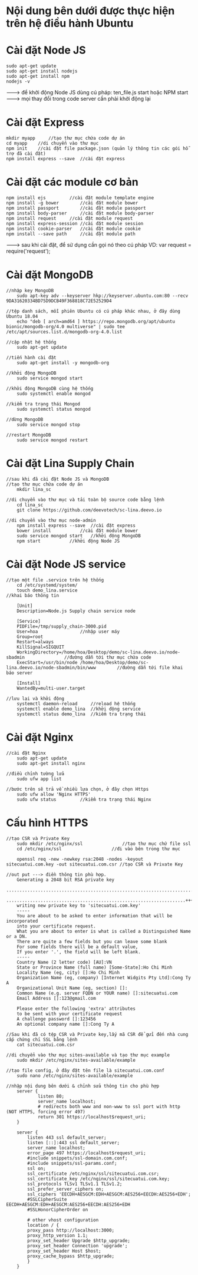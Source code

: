 # Nội dung bên dưới được thực hiện trên hệ điều hành Ubuntu

# Cài đặt Node JS
	sudo apt-get update
	sudo apt-get install nodejs
	sudo apt-get install npm
	nodejs -v
	
---> để khởi động Node JS dùng cú pháp: ten_file.js start hoặc NPM start
---> mọi thay đổi trong code server cần phải khởi động lại


# Cài đặt Express
	mkdir myapp 	//tạo thư mục chứa code dự án
	cd myapp	//di chuyển vào thư mục
	npm init	//cài đặt file package.json (quản lý thông tin các gói hỗ trợ đã cài đặt)
	npm install express --save	//cài đặt express
	

# Cài đặt các module cơ bản
	npm install ejs  		//cài đặt module template engine
	npm install -g bower		//cài đặt module bower
	npm install passport 		//cài đặt module passport
	npm install body-parser		//cài đặt module body-parser
	npm install request		//cài đặt module request
	npm install express-session	//cài đặt module session
	npm install cookie-parser	//cài đặt module cookie
	npm install --save path		//cài đặt module path

---> sau khi cài đặt, để sử dụng cần gọi nó theo cú pháp VD: var request = require('request');


# Cài đặt MongoDB
	//nhập key MongoDB
		sudo apt-key adv --keyserver hkp://keyserver.ubuntu.com:80 --recv 9DA31620334BD75D9DCB49F368818C72E52529D4
	
	//tệp danh sách, mỗi phiên Ubuntu có cú pháp khác nhau, ở đây dùng Ubuntu 18.04
		echo "deb [ arch=amd64 ] https://repo.mongodb.org/apt/ubuntu bionic/mongodb-org/4.0 multiverse" | sudo tee /etc/apt/sources.list.d/mongodb-org-4.0.list
		
	//cập nhật hệ thống
		sudo apt-get update
		
	//tiến hành cài đặt
		sudo apt-get install -y mongodb-org
	
	//khởi động MongoDB
		sudo service mongod start
		
	//khởi động MongoDB cùng hệ thống
		sudo systemctl enable mongod
		
	//kiểm tra trạng thái Mongod	
		sudo systemctl status mongod
		
	//dừng MongoDB
		sudo service mongod stop
		
	//restart MongoDB
		sudo service mongod restart
	
	
# Cài đặt Lina Supply Chain
	//sau khi đã cài đặt Node JS và MongoDB
	//tạo thư mục chứa code dự án
		mkdir lina_sc
		
	//di chuyển vào thư mục và tải toàn bộ source code bằng lệnh 
		cd lina_sc
		git clone https://github.com/deevotech/sc-lina.deevo.io
		
	//di chuyển vào thư mục node-admin
		npm install express --save	//cài đặt express
		bower install			//cài đặt module bower
		sudo service mongod start	//khởi động MongoDB
		npm start			//khởi động Node JS
		
# Cài đặt Node JS service
	//tạo một file .service trên hệ thống
		cd /etc/systemd/system/
		touch demo_lina.service
	//khai báo thông tin
		
		[Unit]
		Description=Node.js Supply chain service node

		[Service]
		PIDFile=/tmp/supply_chain-3000.pid
		User=hoa 				//nhập user máy
		Group=root				
		Restart=always				
		KillSignal=SIGQUIT
		WorkingDirectory=/home/hoa/Desktop/demo/sc-lina.deevo.io/node-sbadmin				//đường dẫn tới thư mục chứa code
		ExecStart=/usr/bin/node /home/hoa/Desktop/demo/sc-lina.deevo.io/node-sbadmin/bin/www		//đường dẫn tới file khai báo server

		[Install]
		WantedBy=multi-user.target
		
	//lưu lại và khởi động
		systemctl daemon-reload		//reload hệ thống
		systemctl enable demo_lina	//khởi động service
		systemctl status demo_lina 	//kiểm tra trạng thái

	
# Cài đặt Nginx
	//cài đặt Nginx
		sudo apt-get update
		sudo apt-get install nginx
	
	//điều chỉnh tường lửa
		sudo ufw app list
		
	//bước trên sẽ trả về nhiều lựa chọn, ở đây chọn Https
		sudo ufw allow 'Nginx HTTPS'
		sudo ufw status 		//kiểm tra trạng thái Nginx
		
	
# Cấu hình HTTPS
	//tạo CSR và Private Key
		sudo mkdir /etc/nginx/ssl				//tạo thư mục chứ file ssl
		cd /etc/nginx/ssl					//đi vào bên trong thư mục
		
		openssl req -new -newkey rsa:2048 -nodes -keyout sitecuatui.com.key -out sitecuatui.com.csr	//tạo CSR và Private Key
	
	//out put ---> điền thông tin phù hợp.
		Generating a 2048 bit RSA private key
		................................................................................+++
		....................................................................+++
		writing new private key to 'sitecuatui.com.key'
		-----
		You are about to be asked to enter information that will be incorporated
		into your certificate request.
		What you are about to enter is what is called a Distinguished Name or a DN.
		There are quite a few fields but you can leave some blank
		For some fields there will be a default value,
		If you enter '.', the field will be left blank.
		-----
		Country Name (2 letter code) [AU]:VN
		State or Province Name (full name) [Some-State]:Ho Chi Minh
		Locality Name (eg, city) []:Ho Chi Minh
		Organization Name (eg, company) [Internet Widgits Pty Ltd]:Cong Ty A
		Organizational Unit Name (eg, section) []:
		Common Name (e.g. server FQDN or YOUR name) []:sitecuatui.com
		Email Address []:123@gmail.com

		Please enter the following 'extra' attributes
		to be sent with your certificate request
		A challenge password []:123456
		An optional company name []:Cong Ty A

	//Sau khi đã có tệp CSR và Private key,lấy mã CSR để gửi đến nhà cung cấp chứng chỉ SSL bằng lệnh
		cat sitecuatui.com.csr
		
	//di chuyển vào thư mục sites-available và tạo thư mục example
		sudo mkdir /etc/nginx/sites-available/example
		
	//tạo file config, ở đây đặt tên file là sitecuatui.com.conf
		sudo nano /etc/nginx/sites-available/example
	
	//nhập nội dung bên dưới & chỉnh sửa thông tin cho phù hợp
		server {
    			listen 80;
    			server_name localhost;
    			# redirects both www and non-www to ssl port with http (NOT HTTPS, forcing error 497)
    			return 301 https://localhost$request_uri;
		}
		
		server {
		    listen 443 ssl default_server;
		    listen [::]:443 ssl default_server;
		    server_name localhost;
		    error_page 497 https://localhost$request_uri;
		    #include snippets/ssl-domain.com.conf;
		    #include snippets/ssl-params.conf;
		    ssl on;
		    ssl_certificate /etc/nginx/ssl/sitecuatui.com.csr;
		    ssl_certificate_key /etc/nginx/ssl/sitecuatui.com.key;
		    ssl_protocols TLSv1 TLSv1.1 TLSv1.2; 
		    ssl_prefer_server_ciphers on;
		    ssl_ciphers 'EECDH+AESGCM:EDH+AESGCM:AES256+EECDH:AES256+EDH'; 
		    #SSLCipherSuite EECDH+AESGCM:EDH+AESGCM:AES256+EECDH:AES256+EDH
		    #SSLHonorCipherOrder on
		    
		    # other vhost configuration
		    location / {
			proxy_pass http://localhost:3000;
			proxy_http_version 1.1;
			proxy_set_header Upgrade $http_upgrade;
			proxy_set_header Connection 'upgrade';
			proxy_set_header Host $host;
			proxy_cache_bypass $http_upgrade;
		    }
		}
		
	
